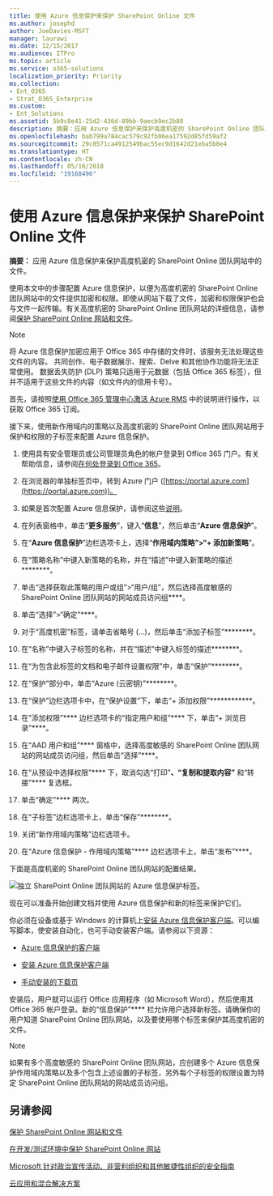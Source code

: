 ```yaml
---
title: 使用 Azure 信息保护来保护 SharePoint Online 文件
ms.author: josephd
author: JoeDavies-MSFT
manager: laurawi
ms.date: 12/15/2017
ms.audience: ITPro
ms.topic: article
ms.service: o365-solutions
localization_priority: Priority
ms.collection:
- Ent_O365
- Strat_O365_Enterprise
ms.custom:
- Ent_Solutions
ms.assetid: 5b9c8e41-25d2-436d-89bb-9aecb9ec2b80
description: 摘要：应用 Azure 信息保护来保护高度机密的 SharePoint Online 团队网站中的文件。
ms.openlocfilehash: bab799a784cac579c92fb06ea17592d85fd59af2
ms.sourcegitcommit: 29c8571ca4912549bac55ec9d1642d21eba5b0e4
ms.translationtype: HT
ms.contentlocale: zh-CN
ms.lasthandoff: 05/16/2018
ms.locfileid: "19168496"
---
```

# <a name="protect-sharepoint-online-files-with-azure-information-protection"></a>使用 Azure 信息保护来保护 SharePoint Online 文件

 **摘要：** 应用 Azure 信息保护来保护高度机密的 SharePoint Online 团队网站中的文件。
  
使用本文中的步骤配置 Azure 信息保护，以便为高度机密的 SharePoint Online 团队网站中的文件提供加密和权限。即使从网站下载了文件，加密和权限保护也会与文件一起传输。有关高度机密的 SharePoint Online 团队网站的详细信息，请参阅[保护 SharePoint Online 网站和文件](secure-sharepoint-online-sites-and-files.md)。
  
> [!NOTE]
> 将 Azure 信息保护加密应用于 Office 365 中存储的文件时，该服务无法处理这些文件的内容。 共同创作、电子数据展示、搜索、Delve 和其他协作功能将无法正常使用。 数据丢失防护 (DLP) 策略只适用于元数据（包括 Office 365 标签），但并不适用于这些文件的内容（如文件内的信用卡号）。 
  
首先，请按照[使用 Office 365 管理中心激活 Azure RMS](https://docs.microsoft.com/information-protection/deploy-use/activate-office365) 中的说明进行操作，以获取 Office 365 订阅。
  
接下来，使用新作用域内的策略以及高度机密的 SharePoint Online 团队网站用于保护和权限的子标签来配置 Azure 信息保护。
  
1. 使用具有安全管理员或公司管理员角色的帐户登录到 Office 365 门户。有关帮助信息，请参阅[在何处登录到 Office 365](https://support.office.com/Article/Where-to-sign-in-to-Office-365-e9eb7d51-5430-4929-91ab-6157c5a050b4)。
    
2. 在浏览器的单独标签页中，转到 Azure 门户 ([https://portal.azure.com](https://portal.azure.com))。
    
3. 如果是首次配置 Azure 信息保护，请参阅这些[说明](https://docs.microsoft.com/information-protection/deploy-use/configure-policy#to-access-the-azure-information-protection-blade-for-the-first-time)。
    
4. 在列表窗格中，单击“**更多服务**”，键入“**信息**”，然后单击“**Azure 信息保护**”。
    
5. 在“**Azure 信息保护**”边栏选项卡上，选择“**作用域内策略”>“+ 添加新策略**”。
    
6. 在“策略名称”中键入新策略的名称，并在“描述”中键入新策略的描述********。
    
7. 单击“选择获取此策略的用户或组”>“用户/组”，然后选择高度敏感的 SharePoint Online 团队网站的网站成员访问组****。 
    
8. 单击“选择”>“确定”****。
    
9. 对于“高度机密”标签，请单击省略号 (…)，然后单击“添加子标签”********。
    
10. 在“名称”中键入子标签的名称，并在“描述”中键入标签的描述********。
    
11. 在“为包含此标签的文档和电子邮件设置权限”中，单击“保护”********。
    
12. 在“保护”部分中，单击“Azure (云密钥)”********。
    
13. 在“保护”边栏选项卡中，在“保护设置”下，单击“+ 添加权限”************。
    
14. 在“添加权限”**** 边栏选项卡的“指定用户和组”**** 下，单击“+ 浏览目录”****。
    
15. 在“AAD 用户和组”**** 窗格中，选择高度敏感的 SharePoint Online 团队网站的网站成员访问组，然后单击“选择”****。
    
16. 在“从预设中选择权限”**** 下，取消勾选“打印”****、“复制和提取内容”**** 和“转接”**** 复选框。
    
17. 单击“确定”**** 两次。
    
18. 在“子标签”边栏选项卡上，单击“保存”********。
    
19. 关闭“新作用域内策略”边栏选项卡。
    
20. 在“Azure 信息保护 - 作用域内策略”**** 边栏选项卡上，单击“发布”****。
    
下面是高度机密的 SharePoint Online 团队网站的配置结果。
  
![独立 SharePoint Online 团队网站的 Azure 信息保护标签。](images/8cc92aa4-e7bc-4c2f-a4a4-3b034b21aebf.png)
  
现在可以准备开始创建文档并使用 Azure 信息保护和新的标签来保护它们。
  
你必须在设备或基于 Windows 的计算机上[安装 Azure 信息保护客户端](https://docs.microsoft.com/information-protection/rms-client/install-client-app)。可以编写脚本，使安装自动化，也可手动安装客户端。请参阅以下资源：
  
- [Azure 信息保护的客户端](https://docs.microsoft.com/information-protection/rms-client/use-client)
    
- [安装 Azure 信息保护客户端](https://docs.microsoft.com/information-protection/rms-client/client-admin-guide)
    
- [手动安装的下载页](https://www.microsoft.com/download/details.aspx?id=53018)
    
安装后，用户就可以运行 Office 应用程序（如 Microsoft Word），然后使用其 Office 365 帐户登录。新的“信息保护”**** 栏允许用户选择新标签。请确保你的用户知道 SharePoint Online 团队网站，以及要使用哪个标签来保护其高度机密的文件。
  
> [!NOTE]
> 如果有多个高度敏感的 SharePoint Online 团队网站，应创建多个 Azure 信息保护作用域内策略以及多个包含上述设置的子标签，另外每个子标签的权限设置为特定 SharePoint Online 团队网站的网站成员访问组。 
  
## <a name="see-also"></a>另请参阅

[保护 SharePoint Online 网站和文件](secure-sharepoint-online-sites-and-files.md)
  
[在开发/测试环境中保护 SharePoint Online 网站](secure-sharepoint-online-sites-in-a-dev-test-environment.md)
  
[Microsoft 针对政治宣传活动、非营利组织和其他敏捷性组织的安全指南](microsoft-security-guidance-for-political-campaigns-nonprofits-and-other-agile-o.md)
  
[云应用和混合解决方案](cloud-adoption-and-hybrid-solutions.md)




